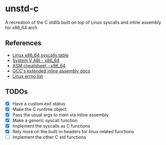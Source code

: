 # unstd-c

A recreation of the C stdlib built on top of Linux syscalls and inline assembly
for x86_64 arch

## References

-   [Linux x86_64 syscalls table](https://blog.rchapman.org/posts/Linux_System_Call_Table_for_x86_64/)
-   [System V ABI - x86_64](https://refspecs.linuxbase.org/elf/x86_64-abi-0.99.pdf)
-   [ASM cheatsheet - x86_64](https://cs.brown.edu/courses/cs033/docs/guides/x64_cheatsheet.pdf)
-   [GCC's extended inline assembly docs](https://gcc.gnu.org/onlinedocs/gcc/Using-Assembly-Language-with-C.html)
-   [Linux errno list](https://gist.github.com/greggyNapalm/2413028)

## TODOs

-   [x] Have a custom exit status
-   [x] Make the C runtime object
-   [x] Pass the usual args to main via inline assembly
-   [x] Make a generic syscall function
-   [x] Implement the syscalls as C functions
-   [x] Rely more on the built-in headers for linux related functions
-   [ ] Implement the other C std functions
